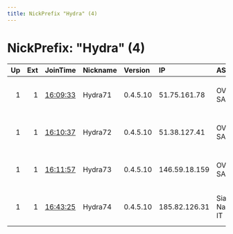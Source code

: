 ```yaml
---
title: NickPrefix "Hydra" (4)
---
```


# NickPrefix: "Hydra" (4)

|   Up |   Ext | JoinTime                                                                                            | Nickname   | Version   | IP            | AS          | CC   |   ORp |   Dirp | OS    | Contact                            |   eFamMembers |
|-----:|------:|:----------------------------------------------------------------------------------------------------|:-----------|:----------|:--------------|:------------|:-----|------:|-------:|:------|:-----------------------------------|--------------:|
|    1 |     1 | [16:09:33](https://metrics.torproject.org/rs.html#details/9F95C68AACB67E6258EC7A6BA9406C227ABAD3F0) | Hydra71    | 0.4.5.10  | 51.75.161.78  | OVH SAS     | gb   |  9001 |     80 | Linux | email:abuse-node49 posteo.de url:h |             5 |
|    1 |     1 | [16:10:37](https://metrics.torproject.org/rs.html#details/FB79B2BE707F272FBFE1584F44A3FA5156F7F1CF) | Hydra72    | 0.4.5.10  | 51.38.127.41  | OVH SAS     | de   |  9001 |     80 | Linux | email:abuse-node49 posteo.de url:h |             5 |
|    1 |     1 | [16:11:57](https://metrics.torproject.org/rs.html#details/391F278B2B55548B97410ADFBD055D079D798E04) | Hydra73    | 0.4.5.10  | 146.59.18.159 | OVH SAS     | pl   |  9001 |     80 | Linux | email:abuse-node49 posteo.de url:h |             5 |
|    1 |     1 | [16:43:25](https://metrics.torproject.org/rs.html#details/C831CFEBA2407EF49D916F6890F7B9367AA8B49A) | Hydra74    | 0.4.5.10  | 185.82.126.31 | Sia Nano IT | se   |  9001 |     80 | Linux | email:abuse-node49 posteo.de url:h |             5 |
